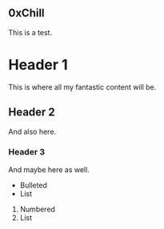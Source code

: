 ## 0xChill
This is a test.

# Header 1
This is where all my fantastic content will be.
## Header 2
And also here.
### Header 3
And maybe here as well.

- Bulleted
- List

1. Numbered
2. List
